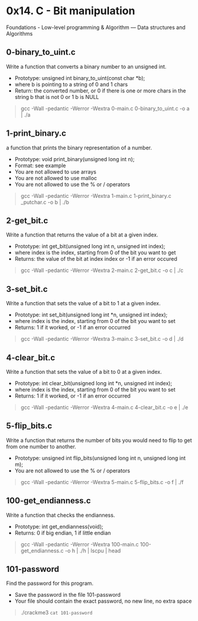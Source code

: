 # 0x14. C - Bit manipulation
 Foundations - Low-level programming & Algorithm ― Data structures and Algorithms
 
## 0-binary_to_uint.c
  Write a function that converts a binary number to an unsigned int.
 * Prototype: unsigned int binary_to_uint(const char *b);
 * where b is pointing to a string of 0 and 1 chars
 * Return: the converted number, or 0 if there is one or more chars in the string b that is not 0 or 1 b is NULL  
 > gcc -Wall -pedantic -Werror -Wextra 0-main.c 0-binary_to_uint.c -o a | ./a 
## 1-print_binary.c
  a function that prints the binary representation of a number.
 * Prototype: void print_binary(unsigned long int n);
 * Format: see example
 * You are not allowed to use arrays
 * You are not allowed to use malloc
 * You are not allowed to use the % or / operators 
 > gcc -Wall -pedantic -Werror -Wextra 1-main.c 1-print_binary.c _putchar.c -o b | ./b 
## 2-get_bit.c
  Write a function that returns the value of a bit at a given index.
 * Prototype: int get_bit(unsigned long int n, unsigned int index);
 * where index is the index, starting from 0 of the bit you want to get
 * Returns: the value of the bit at index index or -1 if an error occured 
 > gcc -Wall -pedantic -Werror -Wextra 2-main.c 2-get_bit.c -o c | ./c  
## 3-set_bit.c 
  Write a function that sets the value of a bit to 1 at a given index.
 * Prototype: int set_bit(unsigned long int *n, unsigned int index);
 * where index is the index, starting from 0 of the bit you want to set
 * Returns: 1 if it worked, or -1 if an error occurred
 > gcc -Wall -pedantic -Werror -Wextra 3-main.c 3-set_bit.c -o d | ./d 
## 4-clear_bit.c
  Write a function that sets the value of a bit to 0 at a given index.
 * Prototype: int clear_bit(unsigned long int *n, unsigned int index);
 * where index is the index, starting from 0 of the bit you want to set
 * Returns: 1 if it worked, or -1 if an error occurred 
 > gcc -Wall -pedantic -Werror -Wextra 4-main.c 4-clear_bit.c -o e | ./e 
## 5-flip_bits.c
  Write a function that returns the number of bits you would need to flip to get from one number to another.
 * Prototype: unsigned int flip_bits(unsigned long int n, unsigned long int m);
 * You are not allowed to use the % or / operators 
 > gcc -Wall -pedantic -Werror -Wextra 5-main.c 5-flip_bits.c -o f | ./f 
## 100-get_endianness.c
  Write a function that checks the endianness.
 * Prototype: int get_endianness(void);
 * Returns: 0 if big endian, 1 if little endian 
 > gcc -Wall -pedantic -Werror -Wextra 100-main.c 100-get_endianness.c -o h | ./h | lscpu | head 
## 101-password
  Find the password for this program.
 * Save the password in the file 101-password
 * Your file should contain the exact password, no new line, no extra space
 > ./crackme3 `cat 101-password`
